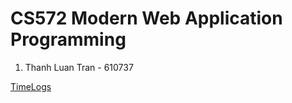 # CS572 Modern Web Application Programming

1. Thanh Luan Tran - 610737


[TimeLogs](https://docs.google.com/spreadsheets/d/1GyjvPxJ90KtfobkO2-qzxLc-ISgxs9S8bID0RV9KzoQ/edit#gid=209045632)
